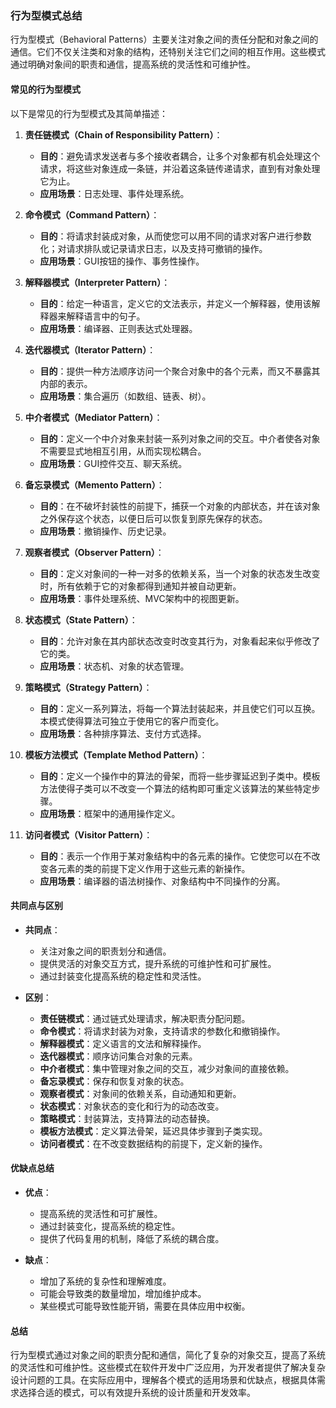 ### 行为型模式总结

行为型模式（Behavioral Patterns）主要关注对象之间的责任分配和对象之间的通信。它们不仅关注类和对象的结构，还特别关注它们之间的相互作用。这些模式通过明确对象间的职责和通信，提高系统的灵活性和可维护性。

#### 常见的行为型模式
以下是常见的行为型模式及其简单描述：

1. **责任链模式（Chain of Responsibility Pattern）**：
    - **目的**：避免请求发送者与多个接收者耦合，让多个对象都有机会处理这个请求，将这些对象连成一条链，并沿着这条链传递请求，直到有对象处理它为止。
    - **应用场景**：日志处理、事件处理系统。

2. **命令模式（Command Pattern）**：
    - **目的**：将请求封装成对象，从而使您可以用不同的请求对客户进行参数化；对请求排队或记录请求日志，以及支持可撤销的操作。
    - **应用场景**：GUI按钮的操作、事务性操作。

3. **解释器模式（Interpreter Pattern）**：
    - **目的**：给定一种语言，定义它的文法表示，并定义一个解释器，使用该解释器来解释语言中的句子。
    - **应用场景**：编译器、正则表达式处理器。

4. **迭代器模式（Iterator Pattern）**：
    - **目的**：提供一种方法顺序访问一个聚合对象中的各个元素，而又不暴露其内部的表示。
    - **应用场景**：集合遍历（如数组、链表、树）。

5. **中介者模式（Mediator Pattern）**：
    - **目的**：定义一个中介对象来封装一系列对象之间的交互。中介者使各对象不需要显式地相互引用，从而实现松耦合。
    - **应用场景**：GUI控件交互、聊天系统。

6. **备忘录模式（Memento Pattern）**：
    - **目的**：在不破坏封装性的前提下，捕获一个对象的内部状态，并在该对象之外保存这个状态，以便日后可以恢复到原先保存的状态。
    - **应用场景**：撤销操作、历史记录。

7. **观察者模式（Observer Pattern）**：
    - **目的**：定义对象间的一种一对多的依赖关系，当一个对象的状态发生改变时，所有依赖于它的对象都得到通知并被自动更新。
    - **应用场景**：事件处理系统、MVC架构中的视图更新。

8. **状态模式（State Pattern）**：
    - **目的**：允许对象在其内部状态改变时改变其行为，对象看起来似乎修改了它的类。
    - **应用场景**：状态机、对象的状态管理。

9. **策略模式（Strategy Pattern）**：
    - **目的**：定义一系列算法，将每一个算法封装起来，并且使它们可以互换。本模式使得算法可独立于使用它的客户而变化。
    - **应用场景**：各种排序算法、支付方式选择。

10. **模板方法模式（Template Method Pattern）**：
    - **目的**：定义一个操作中的算法的骨架，而将一些步骤延迟到子类中。模板方法使得子类可以不改变一个算法的结构即可重定义该算法的某些特定步骤。
    - **应用场景**：框架中的通用操作定义。

11. **访问者模式（Visitor Pattern）**：
    - **目的**：表示一个作用于某对象结构中的各元素的操作。它使您可以在不改变各元素的类的前提下定义作用于这些元素的新操作。
    - **应用场景**：编译器的语法树操作、对象结构中不同操作的分离。

#### 共同点与区别
- **共同点**：
    - 关注对象之间的职责划分和通信。
    - 提供灵活的对象交互方式，提升系统的可维护性和可扩展性。
    - 通过封装变化提高系统的稳定性和灵活性。

- **区别**：
    - **责任链模式**：通过链式处理请求，解决职责分配问题。
    - **命令模式**：将请求封装为对象，支持请求的参数化和撤销操作。
    - **解释器模式**：定义语言的文法和解释操作。
    - **迭代器模式**：顺序访问集合对象的元素。
    - **中介者模式**：集中管理对象之间的交互，减少对象间的直接依赖。
    - **备忘录模式**：保存和恢复对象的状态。
    - **观察者模式**：对象间的依赖关系，自动通知和更新。
    - **状态模式**：对象状态的变化和行为的动态改变。
    - **策略模式**：封装算法，支持算法的动态替换。
    - **模板方法模式**：定义算法骨架，延迟具体步骤到子类实现。
    - **访问者模式**：在不改变数据结构的前提下，定义新的操作。

#### 优缺点总结
- **优点**：
    - 提高系统的灵活性和可扩展性。
    - 通过封装变化，提高系统的稳定性。
    - 提供了代码复用的机制，降低了系统的耦合度。

- **缺点**：
    - 增加了系统的复杂性和理解难度。
    - 可能会导致类的数量增加，增加维护成本。
    - 某些模式可能导致性能开销，需要在具体应用中权衡。

#### 总结
行为型模式通过对象之间的职责分配和通信，简化了复杂的对象交互，提高了系统的灵活性和可维护性。这些模式在软件开发中广泛应用，为开发者提供了解决复杂设计问题的工具。在实际应用中，理解各个模式的适用场景和优缺点，根据具体需求选择合适的模式，可以有效提升系统的设计质量和开发效率。